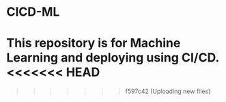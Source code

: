 # CICD-ML
This repository is for Machine Learning and deploying using CI/CD.
<<<<<<< HEAD
=======

>>>>>>> f597c42 (Uploading new files)
